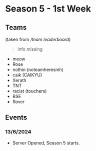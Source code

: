 # Season 5 - 1st Week
## Teams
(taken from */team leaderboard*)
> info missing
- meow
- Rose
- nothin (noteamheresmh)
- caik (CAIKYU)
- Xerath 
- TNT
- racist (touchers)
- BSE
- Rover
## Events
### 13/6/2024
- Server Opened, Season 5 starts.
<!--stackedit_data:
eyJwcm9wZXJ0aWVzIjoibWVybWFpZDpcbiAgZW5hYmxlZDogdH
J1ZVxudGl0bGU6IEJTTVBIQS1TNS0xV1xuYXV0aG9yOiBvbmlv
blxuIiwiaGlzdG9yeSI6WzY5NjcwODEwNiw4NTAzNDg1MCw4Nz
k1Njg4NiwtOTU3Njg3OTA1LDE0OTU5ODA1NDFdfQ==
-->